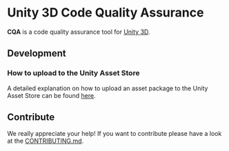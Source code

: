 # Unity 3D Code Quality Assurance

**CQA** is a code quality assurance tool for [Unity 3D](https://unity.com/).

## Development

### How to upload to the Unity Asset Store

A detailed explanation on how to upload an asset package to the Unity Asset Store can be found [here](https://unity3d.com/asset-store/sell-assets).

## Contribute

We really appreciate your help! If you want to contribute please have a look at the [CONTRIBUTING.md](CONTRIBUTING.md).
